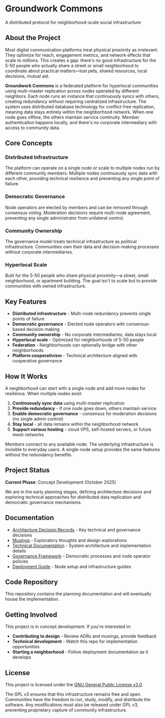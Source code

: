 # Groundwork Commons

A distributed protocol for neighborhood-scale social infrastructure

## About the Project

Most digital communication platforms treat physical proximity as irrelevant. They optimize for reach, engagement metrics, and network effects that scale to millions. This creates a gap: there's no good infrastructure for the 5-50 people who actually share a street or small neighborhood to coordinate about practical matters—lost pets, shared resources, local decisions, mutual aid.

**Groundwork Commons** is a federated platform for hyperlocal communities using multi-master replication across nodes operated by different neighbors. Each node runs an instance that continuously syncs with others, creating redundancy without requiring centralized infrastructure. The system uses distributed database technology for conflict-free replication, meaning data stays entirely within the neighborhood network. When one node goes offline, the others maintain service continuity. Member authentication happens locally, and there's no corporate intermediary with access to community data.

## Core Concepts

### Distributed Infrastructure
The platform can operate on a single node or scale to multiple nodes run by different community members. Multiple nodes continuously sync data with each other, providing technical resilience and preventing any single point of failure.

### Democratic Governance
Node operators are elected by members and can be removed through consensus voting. Moderation decisions require multi-node agreement, preventing any single administrator from unilateral control.

### Community Ownership
The governance model treats technical infrastructure as political infrastructure. Communities own their data and decision-making processes without corporate intermediaries.

### Hyperlocal Scale
Built for the 5-50 people who share physical proximity—a street, small neighborhood, or apartment building. The goal isn't to scale but to provide communities with owned infrastructure.

## Key Features

- **Distributed infrastructure** - Multi-node redundancy prevents single points of failure
- **Democratic governance** - Elected node operators with consensus-based decision making
- **Community ownership** - No corporate intermediaries, data stays local
- **Hyperlocal scale** - Optimized for neighborhoods of 5-50 people
- **Federation** - Neighborhoods can optionally bridge with other neighborhoods
- **Platform cooperativism** - Technical architecture aligned with cooperative governance

## How It Works

A neighborhood can start with a single node and add more nodes for resilience. When multiple nodes exist:

1. **Continuously sync data** using multi-master replication
2. **Provide redundancy** - if one node goes down, others maintain service
3. **Enable democratic governance** - consensus for moderation decisions (no single admin control)
4. **Stay local** - all data remains within the neighborhood network
5. **Support various hosting** - cloud VPS, self-hosted servers, or future mesh networks

Members connect to any available node. The underlying infrastructure is invisible to everyday users. A single-node setup provides the same features without the redundancy benefits.

## Project Status

**Current Phase**: Concept Development (October 2025)

We are in the early planning stages, defining architecture decisions and exploring technical approaches for distributed data replication and democratic governance mechanisms.

## Documentation

- [Architecture Decision Records](docs/adrs/README.md) - Key technical and governance decisions
- [Musings](docs/musings/README.md) - Exploratory thoughts and design explorations
- [Technical Documentation](docs/technical/README.md) - System architecture and implementation details
- [Governance Framework](docs/governance/README.md) - Democratic processes and node operator policies
- [Deployment Guide](docs/deployment/README.md) - Node setup and infrastructure guides

## Code Repository

This repository contains the planning documentation and will eventually house the implementation.

## Getting Involved

This project is in concept development. If you're interested in:

- **Contributing to design** - Review ADRs and musings, provide feedback
- **Technical development** - Watch this repo for implementation opportunities
- **Starting a neighborhood** - Follow deployment documentation as it develops

## License

This project is licensed under the [GNU General Public License v3.0](LICENSE).

The GPL v3 ensures that this infrastructure remains free and open. Communities have the freedom to run, study, modify, and distribute the software. Any modifications must also be released under GPL v3, preventing proprietary capture of community infrastructure.
